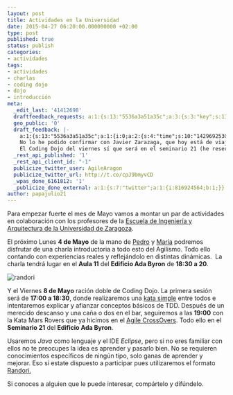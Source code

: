 ```yaml
---
layout: post
title: Actividades en la Universidad
date: 2015-04-27 06:20:00.000000000 +02:00
type: post
published: true
status: publish
categories:
- actividades
tags:
- actividades
- charlas
- coding dojo
- dojo
- introducción
meta:
  _edit_last: '41412698'
  draftfeedback_requests: a:1:{s:13:"5536a3a51a35c";a:3:{s:3:"key";s:13:"5536a3a51a35c";s:4:"time";s:10:"1429644197";s:7:"user_id";s:7:"3217342";}}
  geo_public: '0'
  draft_feedback: |-
    a:1:{s:13:"5536a3a51a35c";a:1:{i:0;a:2:{s:4:"time";s:10:"1429692530";s:7:"content";s:496:"Una erratilla: montar por mondar en la primera línea.
    No lo he podido confirmar con Javier Zarazaga, que hoy está de viaje en Madrid, pero la charla sobre agilismo igual es en el aula 11 (es el aula habitual de las clases). No sé si se tratará de una errata o si te dijo que sería en el seminario 21.
    El Coding Dojo del viernes sí que será en el seminario 21 (he reservado también el seminario 22 para la primera sesión, pero sería preferible convocar a la gente inicialmente en el 21).";}}}
  _rest_api_published: '1'
  _rest_api_client_id: "-1"
  publicize_twitter_user: AgileAragon
  publicize_twitter_url: http://t.co/cpJ9bmyvCD
  _wpas_done_6161812: '1'
  _publicize_done_external: a:1:{s:7:"twitter";a:1:{i:816924564;b:1;}}
author: papajulio21
---
```

Para empezar fuerte el mes de Mayo vamos a montar un par de actividades
en colaboración con los profesores de la [Escuela de Ingeniería y
Arquitectura de la Universidad de Zaragoza](http://goo.gl/maps/PVp8l).

El próximo Lunes **4 de Mayo** de la mano de
[Pedro](https://twitter.com/nimpedrojo) y
[María](https://twitter.com/merybere) podremos disfrutar de una charla
introductoria a todo esto del Agilismo. Todo ello contando con
experiencias reales y reflejándolo en distintas dinámicas.  La charla
tendrá lugar en el **Aula 11** del **Edificio Ada Byron** de **18:30 a
20**.

![randori]({{site.baseurl}}/img/posts/randori.jpg "Randori format")

Y el Viernes **8 de Mayo** ración doble de Coding Dojo. La primera
sesión será de **17:00 a 18:30**, donde realizaremos una [kata
simple](http://en.wikipedia.org/wiki/Kata_%28programming%29 "Kata simple")
entre todos e intentaremos explicar y afianzar conceptos básicos de TDD.
Después de un merecido descanso y una caña o dos en el bar, seguiremos a
las **19:00** con la Kata Mars Rovers que ya hicimos en el [Agile
CrossOvers](http://agile-aragon.org/2015/03/23/agile-crossovers-tdd-en-php/).
Todo ello en el **Seminario 21** del **Edificio Ada Byron**.

Usaremos *Java* como lenguaje y el IDE *Eclipse*, pero si no eres
familiar con ellos no te preocupes la idea es aprender y pasarlo bien.
No se requieren conocimientos específicos de ningún tipo, solo ganas de
aprender y mejorar. Eso sí estate dispuesto a participar pues
utilizaremos el formato
[Randori.](http://www.stefanhendriks.com/2012/09/20/a-randori-with-corey-haines/)

Si conoces a alguien que le puede interesar, compártelo y difúndelo.

